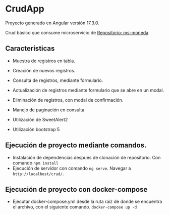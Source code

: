 # CrudApp

Proyecto generado en Angular versión 17.3.0.

Crud básico que consume microservicio de [Repositorio: ms-moneda](https://github.com/Hugo-Medellin/ms-moneda)

## Características
- Muestra de registros en tabla.
- Creación de nuevos registros.
- Consulta de registros, mediante formulario.
- Actualización de registros mediante formulario que se abre en un modal.
- Eliminación de registros, con modal de confirmación.
- Manejo de paginación en consulta.

- Utilización de SweetAlert2
- Utilización bootstrap 5

## Ejecución de proyecto mediante comandos.
- Instalación de dependencias después de clonación de repositorio. Con comando `npm install`
- Ejecución de servidor con comando `ng serve`. Navegar a `http://localhost/crud/`.

## Ejecución de proyecto con docker-compose
- Ejecutar docker-compose.yml desde la ruta raiz de donde se encuentra el archivo, con el siguiente comando.
`docker-compose up -d`
